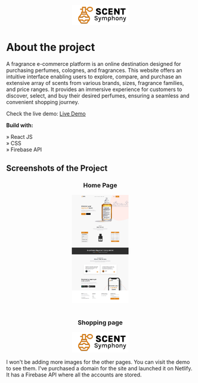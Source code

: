 <div align='center'><img style="width:30%" src='/src/images/logo/logo.png'/></div>

# About the project

A fragrance e-commerce platform is an online destination designed for purchasing perfumes, colognes, and fragrances. This website offers an intuitive interface enabling users to explore, compare, and purchase an extensive array of scents from various brands, sizes, fragrance families, and price ranges. It provides an immersive experience for customers to discover, select, and buy their desired perfumes, ensuring a seamless and convenient shopping journey.

Check the live demo: [Live Demo](https://scentsymphony.tech/)

**Build with:**

» React JS <br>
» CSS <br>
» Firebase API

## Screenshots of the Project

<h3 align='center'>Home Page</h3>
<div align='center'><img style="width:30%" src='/src/images/logo/fullpage.png'/></div>
<br>
<h3 align='center'>Shopping page</h3>
<div align='center'><img style="width:30%" src='/src/images/logo/logo.png'/></div>

I won't be adding more images for the other pages. You can visit the demo to see them. I've purchased a domain for the site and launched it on Netlify. It has a Firebase API where all the accounts are stored.
